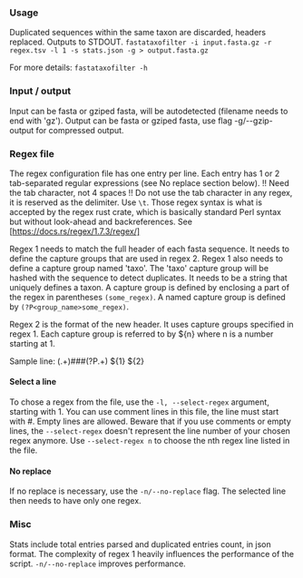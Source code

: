 ### Usage

Duplicated sequences within the same taxon are discarded, headers replaced. Outputs to STDOUT. 
`fastataxofilter -i input.fasta.gz -r regex.tsv -l 1 -s stats.json -g > output.fasta.gz`

For more details:
`fastataxofilter -h`

### Input / output

Input can be fasta or gziped fasta, will be autodetected (filename needs to end with 'gz').
Output can be fasta or gziped fasta, use flag -g/--gzip-output for compressed output.

### Regex file

The regex configuration file has one entry per line. Each entry has 1 or 2 tab-separated regular expressions (see No replace section below).
!! Need the tab character, not 4 spaces !!
Do not use the tab character in any regex, it is reserved as the delimiter. Use `\t`.
Those regex syntax is what is accepted by the regex rust crate, which is basically standard Perl syntax but without look-ahead and backreferences.
See [https://docs.rs/regex/1.7.3/regex/]

Regex 1 needs to match the full header of each fasta sequence. It needs to define the capture groups that are used in regex 2. Regex 1 also needs to define a capture group named 'taxo'. The 'taxo' capture group will be hashed with the sequence to detect duplicates. It needs to be a string that uniquely defines a taxon.
A capture group is defined by enclosing a part of the regex in parentheses `(some_regex)`. A named capture group is defined by `(?P<group_name>some_regex)`.

Regex 2 is the format of the new header. It uses capture groups specified in regex 1. Each capture group is referred to by ${n} where n is a number starting at 1.

Sample line:
(.+)###(?P<taxo>.+)	${1} ${2}

#### Select a line

To chose a regex from the file, use the `-l, --select-regex` argument, starting with 1.
You can use comment lines in this file, the line must start with #. Empty lines are allowed.
Beware that if you use comments or empty lines, the `--select-regex` doesn't represent the line number of your chosen regex anymore. Use `--select-regex n` to choose the nth regex line listed in the file.

#### No replace

If no replace is necessary, use the `-n/--no-replace` flag. The selected line then needs to have only one regex.

### Misc

Stats include total entries parsed and duplicated entries count, in json format.
The complexity of regex 1 heavily influences the performance of the script.
`-n/--no-replace` improves performance.
